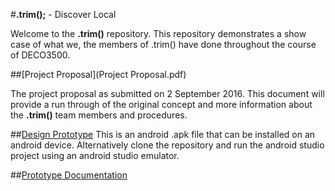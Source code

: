 #**.trim();** - Discover Local

Welcome to the **.trim()** repository. This repository demonstrates a show case of what we, the members of .trim() have done throughout the course of DECO3500.

##[Project Proposal](Project Proposal.pdf)

The project proposal as submitted on 2 September 2016. This document will provide a run through of the original concept and more information about the **.trim()** team members and procedures.

##[Design Prototype](https://www.dropbox.com/s/gs69zk6gwg13cde/app-debug.apk?dl=0)
This is an android .apk file that can be installed on an android device. Alternatively clone the repository and run the android studio project using an android studio emulator.


##[Prototype Documentation](https://docs.google.com/document/d/1TPhnp1r54r4IPWhUW4o6yccz5Dt5bPlWlp4d9BGwYIE/edit?usp=sharing)

